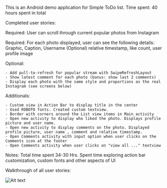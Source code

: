 This is an Android demo application for Simple ToDo list.
Time spent: 40 hours spent in total

Completed user stories:

Required: User can scroll through current popular photos from Instagram

Required: For each photo displayed, user can see the following details:
		Graphic, Caption, Username
		(Optional) relative timestamp, like count, user profile image



Optional:
	
	- Add pull-to-refresh for popular stream with SwipeRefreshLayout
	- Show latest comment for each photo (bonus: show last 2 comments)
	- Display each photo with the same style and proportions as the real Instagram (see screens below)


Additionals:
	
	- Custom view in Action Bar to display title in the center
	- Used ROBOTO fonts. Created custom textview.
	- Border with corners around the List view items in Main activity
	- Open new activity to display who liked the photo. Displays profile picture and user name.
	- Open new activity to display comments on the photo. Displayed profile picture, user name , comment and relative timestamp.
	- Open Comments activity with input option when user clicks on the Comments icon at the footer
	- Open Comments activity when user clicks on "view all ..." textview
	 

Notes:
	Total time spent 34-30 Hrs.
	Spent time exploring action bar customization, custom fonts and other aspects of UI


Walkthrough of all user stories:

![Alt text](https://github.com/prafulmantale/MobileDevelopment/blob/master/Codepath/android/assignments/InstagramViewer/Instagram%20Viewer.gif)
